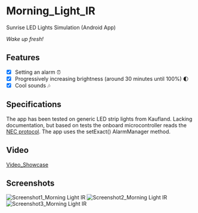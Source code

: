 # Morning_Light_IR
Sunrise LED Lights Simulation (Android App)

*Wake up fresh!*

## Features
- [x] Setting an alarm :alarm_clock:
- [x] Progressively increasing brightness (around 30 minutes until 100%) :first_quarter_moon:
- [x] Cool sounds :notes:

## Specifications
The app has been tested on generic LED strip lights from Kaufland. Lacking documentation, but based on tests the onboard microcontroller reads the [NEC protocol](https://www.vishay.com/docs/80071/dataform.pdf).
The app uses the setExact() AlarmManager method.

## Video
[Video_Showcase](https://github.com/dobval/Morning_Light_IR/assets/100198047/7a700b1e-dd9c-4f39-b0c1-197e68307c44)

## Screenshots

![Screenshot1_Morning Light IR](https://github.com/dobval/Morning_Light_IR/assets/100198047/5a9d9f3e-57a5-488c-820f-87167c5911e5)
![Screenshot2_Morning Light IR](https://github.com/dobval/Morning_Light_IR/assets/100198047/6cba2d56-af64-4c5f-b407-9c2ea34a5933)
![Screenshot3_Morning Light IR](https://github.com/dobval/Morning_Light_IR/assets/100198047/0a303e8a-ad79-4a22-ad42-7184708b1998)

